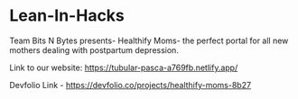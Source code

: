 # Lean-In-Hacks
Team Bits N Bytes presents- Healthify Moms- the perfect portal for all new mothers dealing with postpartum depression.

Link to our website: https://tubular-pasca-a769fb.netlify.app/

Devfolio Link - https://devfolio.co/projects/healthify-moms-8b27

